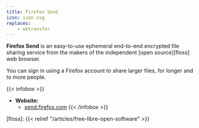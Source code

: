 ```yaml
---
title: Firefox Send
icon: icon.svg
replaces: 
    - wetransfer
---
```


**Firefox Send** is an easy-to-use ephemeral end-to-end encrypted file sharing service from the makers of the independent [open source][floss] web browser.

You can sign in using a Firefox account to share larger files, for longer and to more people.

{{< infobox >}}
- **Website:**
    - [send.firefox.com](https://send.firefox.com/)
{{< /infobox >}}

[floss]: {{< relref "/articles/free-libre-open-software" >}}